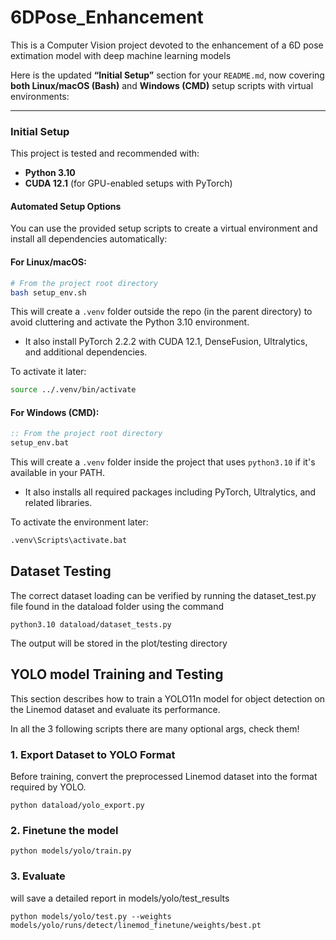 # 6DPose_Enhancement

This is a Computer Vision project devoted to the enhancement of a 6D pose extimation model with deep machine learning models

Here is the updated **“Initial Setup”** section for your `README.md`, now covering **both Linux/macOS (Bash)** and **Windows (CMD)** setup scripts with virtual environments:

---

### Initial Setup

This project is tested and recommended with:

- **Python 3.10**
- **CUDA 12.1** (for GPU-enabled setups with PyTorch)

#### Automated Setup Options

You can use the provided setup scripts to create a virtual environment and install all dependencies automatically:

#### For Linux/macOS:

```bash
# From the project root directory
bash setup_env.sh
```

This will create a `.venv` folder outside the repo (in the parent directory) to avoid cluttering and activate the Python 3.10 environment.

- It also install PyTorch 2.2.2 with CUDA 12.1, DenseFusion, Ultralytics, and additional dependencies.

To activate it later:

```bash
source ../.venv/bin/activate
```

#### For Windows (CMD):

```cmd
:: From the project root directory
setup_env.bat
```

This will create a `.venv` folder inside the project that uses `python3.10` if it's available in your PATH.

- It also installs all required packages including PyTorch, Ultralytics, and related libraries.

To activate the environment later:

```cmd
.venv\Scripts\activate.bat
```

## Dataset Testing

The correct dataset loading can be verified by running the dataset_test.py file found in the dataload folder using the command

`python3.10 dataload/dataset_tests.py`

The output will be stored in the plot/testing directory

## YOLO model Training and Testing

This section describes how to train a YOLO11n model for object detection on the Linemod dataset and evaluate its performance.

In all the 3 following scripts there are many optional args, check them!

### 1. Export Dataset to YOLO Format

Before training, convert the preprocessed Linemod dataset into the format required by YOLO.

`python dataload/yolo_export.py`

### 2. Finetune the model

`python models/yolo/train.py`

### 3. Evaluate

will save a detailed report in models/yolo/test_results

`python models/yolo/test.py --weights models/yolo/runs/detect/linemod_finetune/weights/best.pt`
